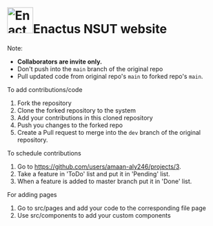  # <img src="./images/favicon.ico" alt="Enactus logo" width="60" height="60">Enactus NSUT website

Note: 
- **Collaborators are invite only.**
- Don't push into the `main` branch of the original repo
- Pull updated code from original repo's `main` to forked repo's `main`.

To add contributions/code

1. Fork the repository
2. Clone the forked repository to the system
3. Add your contributions in this cloned repository
4. Push you changes to the forked repo
5. Create a Pull request to merge into the  `dev` branch of the original repository.

To schedule contributions

1. Go to https://github.com/users/amaan-aly246/projects/3.
2. Take a feature in 'ToDo' list and put it in 'Pending' list.
3. When a feature is added to master branch put it in 'Done' list.

For adding pages

1. Go to src/pages and add your code to the corresponding file page
2. Use src/components to add your custom components
